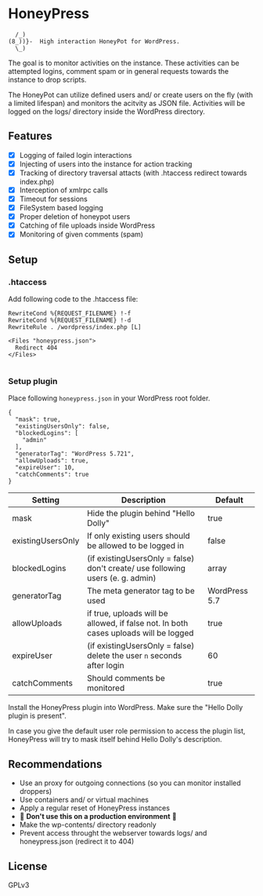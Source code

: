 # HoneyPress

```
  /_)
(8_))}-  High interaction HoneyPot for WordPress.
  \_)   
```

The goal is to monitor activities on the instance. These activities can be attempted logins, comment spam or in general requests towards the instance to drop scripts.

The HoneyPot can utilize defined users and/ or create users on the fly (with a limited lifespan) and monitors the acitvity as JSON file. Activities will be logged on the logs/ directory inside the WordPress directory.

## Features

- [x] Logging of failed login interactions
- [x] Injecting of users into the instance for action tracking
- [x] Tracking of directory traversal attacts (with .htaccess redirect towards index.php)
- [x] Interception of xmlrpc calls
- [x] Timeout for sessions
- [x] FileSystem based logging
- [X] Proper deletion of honeypot users
- [x] Catching of file uploads inside WordPress
- [x] Monitoring of given comments (spam)

## Setup

### .htaccess

Add following code to the .htaccess file:

```
RewriteCond %{REQUEST_FILENAME} !-f
RewriteCond %{REQUEST_FILENAME} !-d
RewriteRule . /wordpress/index.php [L]

<Files "honeypress.json">  
  Redirect 404
</Files>


```

### Setup plugin


Place following `honeypress.json` in your WordPress root folder.

```
{
  "mask": true,
  "existingUsersOnly": false,
  "blockedLogins": [
    "admin"
  ],
  "generatorTag": "WordPress 5.721",
  "allowUploads": true,
  "expireUser": 10,
  "catchComments": true
}
```
|Setting|Description|Default|
|---|---|--|
|mask|Hide the plugin behind "Hello Dolly"|true|
|existingUsersOnly|If only existing users should be allowed to be logged in|false|
|blockedLogins|(if existingUsersOnly = false) don't create/ use following users (e. g. admin)| array|
|generatorTag|The meta generator tag to be used|WordPress 5.7|
|allowUploads|if true, uploads will be allowed, if false not. In both cases uploads will be logged|true|
|expireUser|(if existingUsersOnly = false) delete the user `n` seconds after login|60|
|catchComments|Should comments be monitored|true|

Install the HoneyPress plugin into WordPress. Make sure the "Hello Dolly plugin is present". 

In case you give the default user role permission to access the plugin list, HoneyPress will try to mask itself behind Hello Dolly's description.

## Recommendations

- Use an proxy for outgoing connections (so you can monitor installed droppers)
- Use containers and/ or virtual machines
- Apply a regular reset of HoneyPress instances
- 🛑 **Don't use this on a production environment** 🛑 
- Make the wp-contents/ directory readonly
- Prevent access throught the webserver towards logs/ and honeypress.json (redirect it to 404)

## License

GPLv3